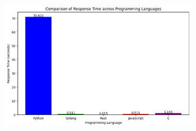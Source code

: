 <img src="https://raw.githubusercontent.com/Luann8/Time-comparation-Rust-Golang-Python/main/download.png">
